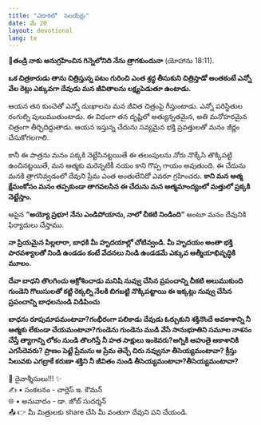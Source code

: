 ```yaml
---
title: "ఎడారిలో  సెలయేర్లు"
date: మే 20
layout: devotional
lang: te
---
```


**📖తండ్రి నాకు అనుగ్రహించిన గిన్నెలోనిది నేను త్రాగకుందునా**
(యోహాను 18:11).

**ఒక చిత్రకారుడు తాను చిత్రిస్తున్న పటం గురించి ఎంత శ్రద్ధ తీసుకుని చిత్రిస్తాడో అంతకంటే ఎన్నో వేల రెట్లు ఎక్కువగా దేవుడు మన జీవితాలను లక్ష్యపెడుతూ ఉంటాడు.**

 ఆయన తన కుంచెతో ఎన్నో దుఃఖాలను మన జీవిత చిత్రంపై గీస్తుంటాడు. ఎన్నో పరిస్థితుల రంగుల్ని పులుముతుంటాడు. ఈ విధంగా తన దృష్టిలో అత్యున్నతమైన, అతి మనోహరమైన చిత్రంగా తీర్చిదిద్దుతాడు. ఆయన ఇస్తున్న చేదును సవ్యమైన భక్తి ప్రవత్తులతో మనం జీర్ణం చేసుకోగలగాలి.

కానీ ఈ పాత్రను మనం పక్కకి నెట్టేసినట్టయితే ఈ తలంపులను నోరు నొక్కేసి తొక్కిపట్టి ఉంచినట్టయితే, మన ఆత్మకు మరెన్నటికీ నయం కాని గొప్ప గాయం అవుతుంది. ఈ చేదును మనకి త్రాగనివ్వడంలో దేవుని ప్రేమ ఎంత అంతులేనిదో ఎవరూ గ్రహించరు. **కాని మన ఆత్మ క్షేమంకోసం మనం తప్పకుండా తాగవలసిన ఈ చేదును మన ఆత్మమాంద్యంలో మత్తులో ప్రక్కకి నెట్టేస్తాం.**

ఆపైన **“అయ్యో ప్రభూ! నేను ఎండిపోయాను, నాలో చీకటి నిండింది”** అంటూ మనం దేవునికి ఫిర్యాదులు చేస్తాము. 

**నా ప్రియమైన పిల్లలారా, బాధకి మీ హృదయాల్లో చోటివ్వండి. మీ హృదయం అంతా భక్తి పారవశ్యాలతో నిండి ఉండడం కంటే వేదనలు నిండి ఉండడమే ఎక్కువ ఆత్మీయాభివృద్ధికి మూలం.**

**దేవా బాధని తొలగించు ఆక్రోశించాడు మనిషి నువ్వు చేసిన ప్రపంచాన్ని చీకటి అలుముకుంది గుండెని గొలుసులతో కట్టి రెక్కల్ని నేలకి బిగబట్టి నొక్కిపట్టాయి ఈ ఇక్కట్లు నువ్వు చేసిన ప్రపంచాన్ని బాధలనుండి విడిపించు**

**బాధను రూపుమాపమంటావా?గంభీరంగా పలికాడు దేవుడు ఓర్చుకుని శక్తినొందే అవకాశాన్ని నీ ఆత్మకు లేకుండా చేయమంటావా?గుండెను గుండెను ముడి వేసే సానుభూతిని సమూల నాశనం చేస్తే త్యాగాన్ని లోకం నుండి తొలగిస్తే నీ హత సాక్షులు ఇంకెవరు?అగ్నికి ఆహుతై ఆకాశానికి ఎగసేదెవరు? ప్రాణం పెట్టే ప్రేమను ఆ ప్రేమ తెచ్చే చిరు నవ్వునూ తీసెయ్యమంటావా? క్రీస్తు సిలువకు ఎగబ్రాకే కరుణా శక్తిని నీ జీవితం నుండి తీసెయ్యమంటావా?తీసెయ్యమంటావా?**

<div class="blessing">🙏 <span class="bless-text">దైవాశ్శీసులు!!!</span> ✨</div>

<div class="credit">✍️ <span class="credit-text">▪ సంకలనం - చార్లెస్ ఇ. కౌమన్</span></div>
<div class="credit">🌐 <span class="credit-text">▪ అనువాదం - డా. జోబ్ సుదర్శన్</span></div>


<div class="share">📤 👉 <span class="share-text">మీ మిత్రులకు share చేసి మీ వంతుగా దేవుని పని చేయండి.</span></div>
